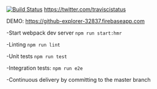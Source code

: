 [![Build Status](https://travis-ci.org/djindjic/github-explorer.svg?branch=master)](https://travis-ci.org/djindjic/github-explorer)
https://twitter.com/traviscistatus

DEMO:
https://github-explorer-32837.firebaseapp.com

-Start webpack dev server `npm run start:hmr`

-Linting `npm run lint`

-Unit tests `npm run test`

-Integration tests: `npm run e2e`

-Continuous delivery by committing to the master branch
